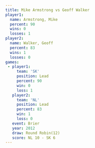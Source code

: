 ```yaml
---
title: Mike Armstrong vs Geoff Walker
player1:               
  name: Armstrong, Mike
  percent: 90          
  wins: 0              
  losses: 1            
player2:               
  name: Walker, Geoff  
  percent: 83          
  wins: 1              
  losses: 0            
games:
 - player1:        
     team: 'SK'    
     position: Lead
     percent: 90   
     win: 0        
     loss: 1       
   player2:        
     team: 'NL'    
     position: Lead
     percent: 83   
     win: 1        
     loss: 0       
   event: Brier         
   year: 2012           
   draw: Round Robin(12)
   score: NL 10 - SK 6  
---
```

